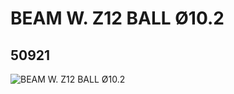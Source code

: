 # BEAM W. Z12 BALL Ø10.2
## 50921
![BEAM W. Z12 BALL Ø10.2](https://lc-www-live-s.legocdn.com/media/bricks/5/2/4290048.jpg)